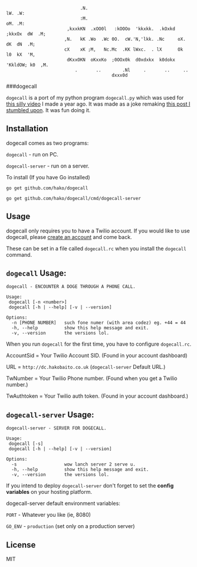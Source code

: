 ```
                   
                                                                                           
                            .N.                                           lW. .W:      
                            :M.                                           oM. .M:      
                       ,kxxkKN  .xOO0l   :kOOOo  'kkxkk.  .kOxkd  ;kkxOx  dW  .M;      
                      ,N.   kK .Wo  .Wc 0O.  cW.'N,'lkk. .Nc     oX.  dK  dN  .M;      
                      cX    xK ;M,   Nc.Mc  .KK lWxc.  . lX      Ok   l0  kX  'M,      
                       dKxxOKN  oKxxKo  ;0OOx0k  d0xdxkx  k0dokx 'KkldOW; k0  ,M.      
                          .       ..        .Nl     .       ..     ..                  
                                        dxxx0d                                                                                                                 
```
###dogecall

`dogecall` is a port of my python program `dogecall.py` which was used for [this silly video](https://www.youtube.com/watch?v=9S3BX62vToo) I made a year ago. It was made as a joke remaking [this post I stumbled upon](http://hakob.yt/doge). It was fun doing it.

Installation
-----
dogecall comes as two programs:

`dogecall` - run on PC.

`dogecall-server` - run on a server.

To install (If you have Go installed)

`go get github.com/hako/dogecall`

`go get github.com/hako/dogecall/cmd/dogecall-server`

Usage
-----

dogecall only requires you to have a Twilio account. If you would like to use dogecall, please [create an account](https://www.twilio.com/try-twilio) and come back.

These can be set in a file called `dogecall.rc` when you install the `dogecall` command.


`dogecall` Usage:
----------
```
dogecall - ENCOUNTER A DOGE THROUGH A PHONE CALL.

Usage:
 dogecall [-n <number>]
 dogecall [-h | --help] [-v | --version]

Options:
  -n [PHONE NUMBER]   such fone numer (with area codez) eg. +44 = 44
  -h, --help          show this help message and exit.
  -v, --version       the versions lol.
```

When you run `dogecall` for the first time, you have to configure `dogecall.rc`.


AccountSid = Your Twilio Account SID. (Found in your account dashboard)

URL = `http://dc.hakobaito.co.uk` (`dogecall-server` Default URL.)

TwNumber = Your Twilio Phone number. (Found when you get a Twilio number.)

TwAuthtoken = Your Twilio auth token. (Found in your account dashboard.)


`dogecall-server` Usage:
----------

```
dogecall-server - SERVER FOR DOGECALL.

Usage:
 dogecall [-s]
 dogecall [-h | --help] [-v | --version]

Options:
  -s                  wow lanch server 2 serve u.
  -h, --help          show this help message and exit.
  -v, --version       the versions lol.
```

If you intend to deploy `dogecall-server` don't forget to set the **config variables** on your hosting platform.

dogecall-server default environment variables:

`PORT`   - Whatever you like (ie, 8080)

`GO_ENV` - `production` (set only on a production server)

License
-----
MIT
